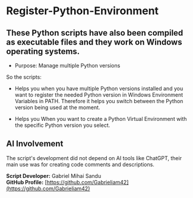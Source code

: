# Register-Python-Environment

## These Python scripts have also been compiled as executable files and they work on Windows operating systems.

* Purpose: Manage multiple Python versions

So the scripts:
* Helps you when you have multiple Python versions installed and you want to register the needed Python version in Windows Environment Variables in PATH.
Therefore it helps you switch between the Python version being used at the moment.

* Helps you When you want to create a Python Virtual Environment with the specific Python version you select.









## AI Involvement

The script's development did not depend on AI tools like ChatGPT, their main use was for creating code comments and descriptions.



**Script Developer:** Gabriel Mihai Sandu  
**GitHub Profile:** [https://github.com/Gabrieliam42](https://github.com/Gabrieliam42)
